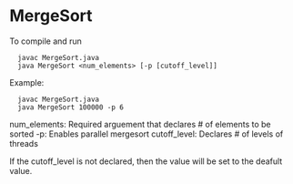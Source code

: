 # MergeSort

To compile and run 
```console
  javac MergeSort.java
  java MergeSort <num_elements> [-p [cutoff_level]]
```
Example:
```console
  javac MergeSort.java
  java MergeSort 100000 -p 6
```

num_elements: Required arguement that declares # of elements to be sorted
-p: Enables parallel mergesort
cutoff_level: Declares # of levels of threads 

If the cutoff_level is not declared, then the value will be set to the deafult value.